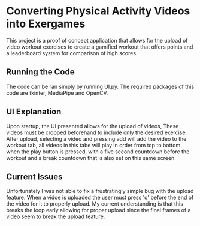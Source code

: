# Converting Physical Activity Videos into Exergames
This project is a proof of concept application that allows for the upload of video workout exercises to create a gamified workout that offers points and a leaderboard system for comparison of high scores

## Running the Code
The code can be ran simply by running UI.py. The required packages of this code are tkinter, MediaPipe and OpenCV.

## UI Explanation
Upon startup, the UI presented allows for the upload of videos, These videos must be cropped beforehand to include only the desired exercise. After upload, selecting a video and pressing add will add the video to the workout tab, all videos in this tabe will play in order from top to bottom when the play button is pressed, with a five second countdown before the workout and a break countdown that is also set on this same screen.


## Current Issues
Unfortunately I was not able to fix a frustratingly simple bug with the upload feature. When a vidoe is uploaded the user must press 'q' before the end of the video for it to properly upload. My current understanding is that this breaks the loop early allowing for proper upload since the final frames of a video seem to break the upload feature.